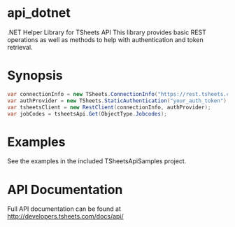 api_dotnet
==========

.NET Helper Library for TSheets API
This library provides basic REST operations as well as methods to help with authentication and token retrieval.

Synopsis
==========
```cs
var connectionInfo = new TSheets.ConnectionInfo("https://rest.tsheets.com/api/v1", "your_client_id", "your_redirect_uri", "your_client_secret");
var authProvider = new TSheets.StaticAuthentication("your_auth_token");
var tsheetsClient = new RestClient(connectionInfo, authProvider);
var jobCodes = tsheetsApi.Get(ObjectType.Jobcodes);
```

Examples
==========
See the examples in the included TSheetsApiSamples project.

API Documentation
==========
Full API documentation can be found at http://developers.tsheets.com/docs/api/
